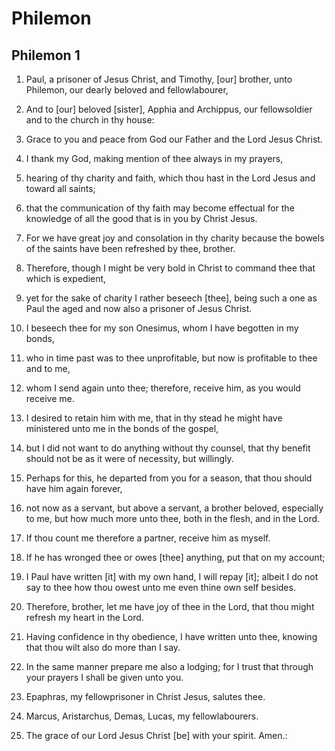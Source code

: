 # Philemon

## Philemon 1

1. Paul, a prisoner of Jesus Christ, and Timothy, [our] brother, unto Philemon, our dearly beloved and fellowlabourer,

2. And to [our] beloved [sister], Apphia and Archippus, our fellowsoldier and to the church in thy house:

3. Grace to you and peace from God our Father and the Lord Jesus Christ.

4. I thank my God, making mention of thee always in my prayers,

5. hearing of thy charity and faith, which thou hast in the Lord Jesus and toward all saints;

6. that the communication of thy faith may become effectual for the knowledge of all the good that is in you by Christ Jesus.

7. For we have great joy and consolation in thy charity because the bowels of the saints have been refreshed by thee, brother.

8. Therefore, though I might be very bold in Christ to command thee that which is expedient,

9. yet for the sake of charity I rather beseech [thee], being such a one as Paul the aged and now also a prisoner of Jesus Christ.

10. I beseech thee for my son Onesimus, whom I have begotten in my bonds,

11. who in time past was to thee unprofitable, but now is profitable to thee and to me,

12. whom I send again unto thee; therefore, receive him, as you would receive me.

13. I desired to retain him with me, that in thy stead he might have ministered unto me in the bonds of the gospel,

14. but I did not want to do anything without thy counsel, that thy benefit should not be as it were of necessity, but willingly.

15. Perhaps for this, he departed from you for a season, that thou should have him again forever,

16. not now as a servant, but above a servant, a brother beloved, especially to me, but how much more unto thee, both in the flesh, and in the Lord.

17. If thou count me therefore a partner, receive him as myself.

18. If he has wronged thee or owes [thee] anything, put that on my account;

19. I Paul have written [it] with my own hand, I will repay [it]; albeit I do not say to thee how thou owest unto me even thine own self besides.

20. Therefore, brother, let me have joy of thee in the Lord, that thou might refresh my heart in the Lord.

21. Having confidence in thy obedience, I have written unto thee, knowing that thou wilt also do more than I say.

22. In the same manner prepare me also a lodging; for I trust that through your prayers I shall be given unto you.

23. Epaphras, my fellowprisoner in Christ Jesus, salutes thee.

24. Marcus, Aristarchus, Demas, Lucas, my fellowlabourers.

25. The grace of our Lord Jesus Christ [be] with your spirit. Amen.:

